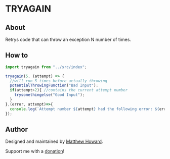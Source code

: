 # TRYAGAIN

## About

Retrys code that can throw an exception N number of times.

## How to

```javascript
import tryagain from "../src/index";

tryagain(5, (attempt) => {
  //will run 5 times before actually throwing
  potentialThrowingFunction("Bad Input");
  if(attempt>2){ //contains the current attempt number
    trysomethingelse("Good Input");
  }
},(error, attempt)=>{
  console.log(`Attempt number ${attempt} had the following error: ${error}`);
});
```

## Author

Designed and maintained by [Matthew Howard](https://www.linkedin.com/in/matthew-howard-4013ba87/).

Support me with a [donation](https://www.paypal.me/hattmo)!
